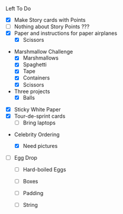 Left To Do

- [x] Make Story cards with Points
- [ ] Nothing about Story Points ???
- [x] Paper and instructions for paper airplanes
  - [x] Scissors
- Marshmallow Challenge
  - [x] Marshmallows
  - [x] Spaghetti
  - [x] Tape
  - [x] Containers
  - [x] Scissors

- Three projects
    - [x] Balls

- [x] Sticky White Paper
- [x] Tour-de-sprint cards
  - [ ] Bring laptops

- Celebrity Ordering
  - [x] Need pictures


- [ ] Egg Drop
  - [ ] Hard-boiled Eggs
  - [ ] Boxes
  - [ ] Padding
  - [ ] String


